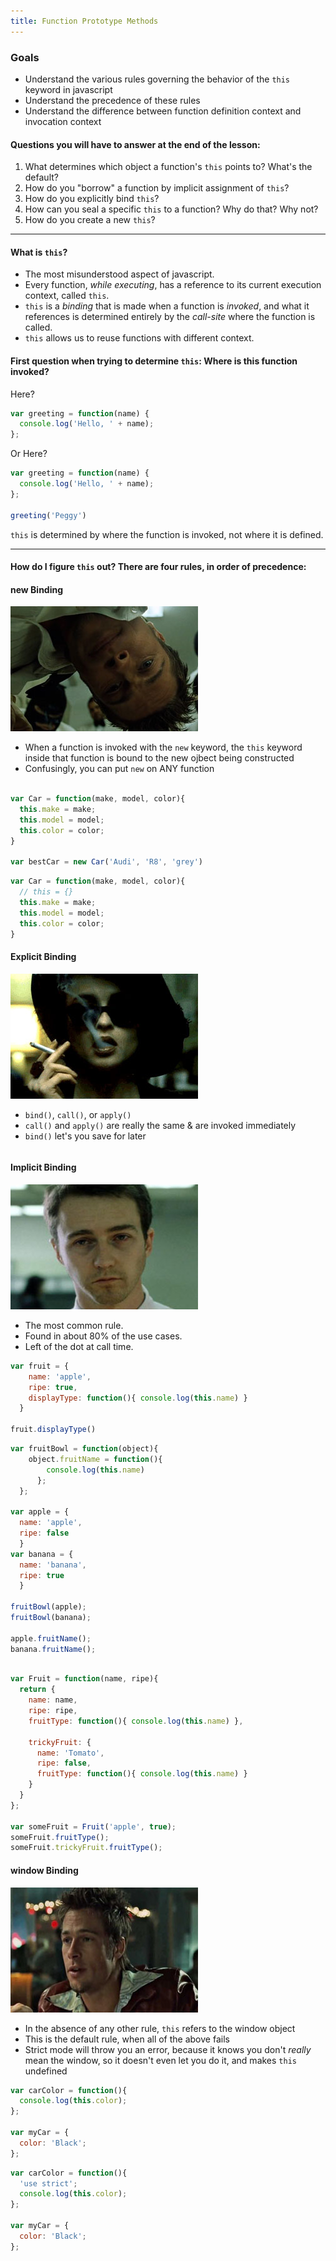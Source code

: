 ```yaml
---
title: Function Prototype Methods
---
```


### Goals

* Understand the various rules governing the behavior of the `this` keyword in javascript
* Understand the precedence of these rules
* Understand the difference between function definition context and invocation context

#### Questions you will have to answer at the end of the lesson: 
1. What determines which object a function's `this` points to? What's the default?
2. How do you "borrow" a function by implicit assignment of `this`?
3. How do you explicitly bind `this`?
4. How can you seal a specific `this` to a function? Why do that? Why not?
5. How do you create a new `this`?

***

#### What is `this`?
- The most misunderstood aspect of javascript.
- Every function, _while executing_, has a reference to its current execution context, called `this`.
- `this` is a _binding_ that is made when a function is _invoked_, and what it references is determined entirely by the _call-site_ where the function is called.
- `this` allows us to reuse functions with different context.

#### First question when trying to determine `this`: Where is this function invoked?

Here?

```javascript
var greeting = function(name) {
  console.log('Hello, ' + name);
};
```

Or Here?

```javascript
var greeting = function(name) {
  console.log('Hello, ' + name);
};

greeting('Peggy')
```

`this` is determined by where the function is invoked, not where it is defined.

***

#### How do I figure `this` out? There are four rules, in order of precedence:

#### new Binding
![fight-club-image](/assets/images/lessons/function-prototype-methods/fight-club-1.jpg) 

- When a function is invoked with the `new` keyword, the `this` keyword inside that function is bound to the new ojbect being constructed
- Confusingly, you can put `new` on ANY function

```javascript

var Car = function(make, model, color){
  this.make = make;
  this.model = model;
  this.color = color;
}

var bestCar = new Car('Audi', 'R8', 'grey')
```

```javascript
var Car = function(make, model, color){
  // this = {} 
  this.make = make;
  this.model = model;
  this.color = color;
}

```

#### Explicit Binding
![fight-club-image](/assets/images/lessons/function-prototype-methods/fight-club-2.jpg) 

- `bind()`, `call()`, or `apply()`
- `call()` and `apply()` are really the same & are invoked immediately
- `bind()` let's you save for later

```javascript
```

#### Implicit Binding
![fight-club-image](/assets/images/lessons/function-prototype-methods/fight-club-3.jpg) 

- The most common rule. 
- Found in about 80% of the use cases.
- Left of the dot at call time.

```javascript
var fruit = {
    name: 'apple',
    ripe: true,
    displayType: function(){ console.log(this.name) }
  }

fruit.displayType()
```

```javascript
var fruitBowl = function(object){
    object.fruitName = function(){
        console.log(this.name)
      };
  };

var apple = {
  name: 'apple',
  ripe: false
  }
var banana = {
  name: 'banana',
  ripe: true
  }

fruitBowl(apple);
fruitBowl(banana);

apple.fruitName();
banana.fruitName();

```

```javascript

var Fruit = function(name, ripe){
  return {
    name: name,
    ripe: ripe,
    fruitType: function(){ console.log(this.name) },

    trickyFruit: {
      name: 'Tomato',
      ripe: false,
      fruitType: function(){ console.log(this.name) }
    }
  }
};

var someFruit = Fruit('apple', true);
someFruit.fruitType();
someFruit.trickyFruit.fruitType();

```

#### window Binding
![fight-club-image](/assets/images/lessons/function-prototype-methods/fight-club-4.jpg) 

- In the absence of any other rule, `this` refers to the window object
- This is the default rule, when all of the above fails
- Strict mode will throw you an error, because it knows you don't _really_ mean the window, so it doesn't even let you do it, and makes `this` undefined

```javascript
var carColor = function(){
  console.log(this.color);
};

var myCar = {
  color: 'Black';
};
```

```javascript
var carColor = function(){
  'use strict';
  console.log(this.color);
};

var myCar = {
  color: 'Black';
};
```
